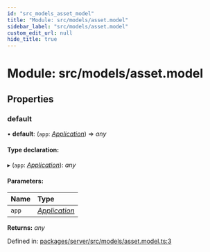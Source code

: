 ```yaml
---
id: "src_models_asset_model"
title: "Module: src/models/asset.model"
sidebar_label: "src/models/asset.model"
custom_edit_url: null
hide_title: true
---
```


# Module: src/models/asset.model

## Properties

### default

• **default**: (`app`: [*Application*](src_declarations.md#application)) => *any*

#### Type declaration:

▸ (`app`: [*Application*](src_declarations.md#application)): *any*

#### Parameters:

Name | Type |
:------ | :------ |
`app` | [*Application*](src_declarations.md#application) |

**Returns:** *any*

Defined in: [packages/server/src/models/asset.model.ts:3](https://github.com/xr3ngine/xr3ngine/blob/7650c2bea/packages/server/src/models/asset.model.ts#L3)
